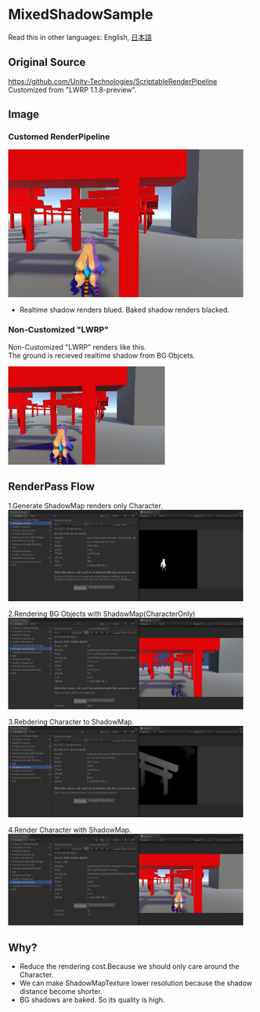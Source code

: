 # MixedShadowSample

Read this in other languages: English, [日本語](README.ja.md)<br />


## Original Source
  https://github.com/Unity-Technologies/ScriptableRenderPipeline <br />
  Customized from "LWRP 1.1.8-preview".

## Image

### Customed RenderPipeline
<img src="docs/img/MixShadow.png" width="480px" /> <br />

* Realtime shadow renders blued. Baked shadow renders blacked.

### Non-Customized "LWRP" 
Non-Customized "LWRP" renders like this.<br />
The ground is recieved realtime shadow from BG Objcets.

<img src="docs/img/NG_Pattern1.png" width="320px" /> <br />


## RenderPass Flow

1.Generate ShadowMap renders only Character.<br/>
<img src="docs/img/1st_step.png" width="480px" /> <br />

2.Rendering BG Objects with ShadowMap(CharacterOnly)<br />
<img src="docs/img/2nd_step.png" width="480px" /> <br />

3.Rebdering Character to ShadowMap.<br />
<img src="docs/img/3rd_step.png" width="480px" /> <br />

4.Render Character with ShadowMap.<br />
<img src="docs/img/4th_step.png" width="480px" /> <br />


## Why?
 - Reduce the rendering cost.Because we should only care around the Character.<br/>
 - We can make ShadowMapTexture lower resolution because the shadow distance become shorter.<br/>
 - BG shadows are baked. So its quality is high.

